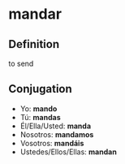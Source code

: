 # mandar

## Definition
to send

## Conjugation

- Yo: **mando**
- Tú: **mandas**
- Él/Ella/Usted: **manda**
- Nosotros: **mandamos**
- Vosotros: **mandáis**
- Ustedes/Ellos/Ellas: **mandan**